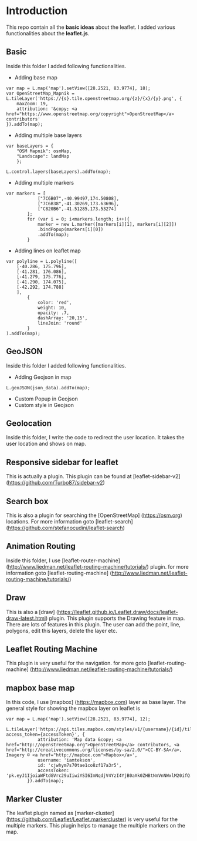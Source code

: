 # Introduction
This repo contain all the __basic ideas__ about the leaflet. I added various functionalities about the __leaflet.js__. 
## Basic
Inside this folder I added following functionalities.
* Adding base map
```
var map = L.map('map').setView([28.2521, 83.9774], 18);
var OpenStreetMap_Mapnik = L.tileLayer('https://{s}.tile.openstreetmap.org/{z}/{x}/{y}.png', {
	maxZoom: 19,
	attribution: '&copy; <a href="https://www.openstreetmap.org/copyright">OpenStreetMap</a> contributors'
}).addTo(map); 
```
* Adding multiple base layers
```
var baseLayers = {
	"OSM Mapnik": osmMap,
	"Landscape": landMap
	};

L.control.layers(baseLayers).addTo(map);

```
* Adding multiple markers
```
var markers = [
			["7C6B07",-40.99497,174.50808],
			["7C6B38",-41.30269,173.63696],
			["C820B6",-41.51285,173.53274]
		];
		for (var i = 0; i<markers.length; i++){
			marker = new L.marker([markers[i][1], markers[i][2]])
			.bindPopup(markers[i][0])
			.addTo(map);
		}
```
* Adding lines on leaflet map
```
var polyline = L.polyline([
	[-40.286, 175.796],
	[-41.281, 176.086],
	[-41.279, 175.776],
	[-41.290, 174.075],
	[-42.292, 174.788]
	],
		{
			color: 'red',
			weight: 10,
			opacity: .7,
			dashArray: '20,15',
			lineJoin: 'round'
		}
).addTo(map);
```
## GeoJSON
Inside this folder I added following functionalities.
* Adding Geojson in map
```
L.geoJSON(json_data).addTo(map);
```
* Custom Popup in Geojson
* Custom style in Geojson
## Geolocation
Inside this folder, I write the code to redirect the user location. It takes the user location and shows on map.
## Responsive sidebar for leaflet
This is actually a plugin. This plugin can be found at [leaflet-sidebar-v2] (https://github.com/Turbo87/sidebar-v2)
## Search box
This is also a plugin for searching the [OpenStreetMap] (https://osm.org) locations. For more information goto [leaflet-search] (https://github.com/stefanocudini/leaflet-search)
## Animation Routing 
Inside this folder, I use [leaflet-router-machine] (http://www.liedman.net/leaflet-routing-machine/tutorials/) plugin. for more information goto [leaflet-routing-machine] (http://www.liedman.net/leaflet-routing-machine/tutorials/) 
## Draw
This is also a [draw] (https://leaflet.github.io/Leaflet.draw/docs/leaflet-draw-latest.html) plugin. This plugin supports the Drawing feature in map. There are lots of features in this plugin. The user can add the point, line, polygons, edit this layers, delete the layer etc. 
## Leaflet Routing Machine
This plugin is very useful for the navigation. for more goto [leaflet-routing-machine] (http://www.liedman.net/leaflet-routing-machine/tutorials/) 
## mapbox base map
In this code, I use [mapbox] (https://mapbox.com) layer as base layer. The general style for showing the mapbox layer on leaflet is 
``` 
var map = L.map('map').setView([28.2521, 83.9774], 12);
        L.tileLayer('https://api.tiles.mapbox.com/styles/v1/{username}/{id}/tiles/{z}/{x}/{y}?access_token={accessToken}', {
            attribution: 'Map data &copy; <a href="http://openstreetmap.org">OpenStreetMap</a> contributors, <a href="http://creativecommons.org/licenses/by-sa/2.0/">CC-BY-SA</a>, Imagery © <a href="http://mapbox.com">Mapbox</a>',
            username: 'iamtekson',
            id: 'cjwhym7s70tae1co8zf17a3r5',
            accessToken: 'pk.eyJ1IjoiaWFtdGVrc29uIiwiYSI6ImNqdjV4YzI4YjB0aXk0ZHBtNnVnNWxlM20ifQ.FjQJyCTodXASYtOK8IrLQA'
        }).addTo(map); 
``` 
## Marker Cluster
The leaflet plugin named as [marker-cluster] (https://github.com/Leaflet/Leaflet.markercluster) is very useful for the multiple markers. This plugin helps to manage the multiple markers on the map.

